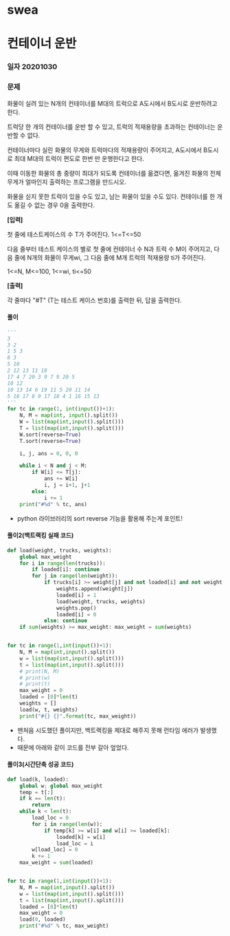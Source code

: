 # swea

# 컨테이너 운반

### 일자 20201030

### 문제

화물이 실려 있는 N개의 컨테이너를 M대의 트럭으로 A도시에서 B도시로 운반하려고 한다.

트럭당 한 개의 컨테이너를 운반 할 수 있고, 트럭의 적재용량을 초과하는 컨테이너는 운반할 수 없다.

컨테이너마다 실린 화물의 무게와 트럭마다의 적재용량이 주어지고, A도시에서 B도시로 최대 M대의 트럭이 편도로 한번 만 운행한다고 한다.

이때 이동한 화물의 총 중량이 최대가 되도록 컨테이너를 옮겼다면, 옮겨진 화물의 전체 무게가 얼마인지 출력하는 프로그램을 만드시오.

화물을 싣지 못한 트럭이 있을 수도 있고, 남는 화물이 있을 수도 있다. 컨테이너를 한 개도 옮길 수 없는 경우 0을 출력한다.


**[입력]**

첫 줄에 테스트케이스의 수 T가 주어진다. 1<=T<=50

다음 줄부터 테스트 케이스의 별로 첫 줄에 컨테이너 수 N과 트럭 수 M이 주어지고, 다음 줄에 N개의 화물이 무게wi, 그 다음 줄에 M개 트럭의 적재용량 ti가 주어진다.

1<=N, M<=100, 1<=wi, ti<=50
 
**[출력]**

각 줄마다 "#T" (T는 테스트 케이스 번호)를 출력한 뒤, 답을 출력한다.

#### 풀이

```python
'''
3
3 2
1 5 3
8 3
5 10
2 12 13 11 18
17 4 7 20 3 9 7 9 20 5
10 12
10 13 14 6 19 11 5 20 11 14
5 18 17 8 9 17 18 4 1 16 15 13
'''
for tc in range(1, int(input())+1):
    N, M = map(int, input().split())
    W = list(map(int,input().split()))
    T = list(map(int,input().split()))
    W.sort(reverse=True)
    T.sort(reverse=True)

    i, j, ans = 0, 0, 0

    while i < N and j < M:
        if W[i] <= T[j]:
            ans += W[i]
            i, j = i+1, j+1
        else:
            i += 1
    print("#%d" % tc, ans)
```

- python 라이브러리의 sort reverse 기능을 활용해 주는게 포인트!



#### 풀이2(백트랙킹 실패 코드)

```python
def load(weight, trucks, weights):
    global max_weight
    for i in range(len(trucks)):
        if loaded[i]: continue
        for j in range(len(weight)):
            if trucks[i] >= weight[j] and not loaded[i] and not weight[j] in weights:
                weights.append(weight[j])
                loaded[i] = 1
                load(weight, trucks, weights)
                weights.pop()
                loaded[i] = 0
            else: continue
    if sum(weights) >= max_weight: max_weight = sum(weights)


for tc in range(1,int(input())+1):
    N, M = map(int,input().split())
    w = list(map(int,input().split()))
    t = list(map(int,input().split()))
    # print(N, M)
    # print(w)
    # print(t)
    max_weight = 0
    loaded = [0]*len(t)
    weights = []
    load(w, t, weights)
    print("#{} {}".format(tc, max_weight))
```

- 맨처음 시도했던 풀이지만, 백트랙킹을 제대로 해주지 못해 런타임 에러가 발생했다.
- 때문에 아래와 같이 코드를 전부 갈아 엎었다.



#### 풀이3(시간단축 성공 코드)

```python
def load(k, loaded):
    global w; global max_weight
    temp = t[:]
    if k == len(t):
        return
    while k < len(t):
        load_loc = 0
        for i in range(len(w)):
            if temp[k] >= w[i] and w[i] >= loaded[k]:
                loaded[k] = w[i]
                load_loc = i
        w[load_loc] = 0
        k += 1
    max_weight = sum(loaded)


for tc in range(1,int(input())+1):
    N, M = map(int,input().split())
    w = list(map(int,input().split()))
    t = list(map(int,input().split()))
    loaded = [0]*len(t)
    max_weight = 0
    load(0, loaded)
    print("#%d" % tc, max_weight)
```
